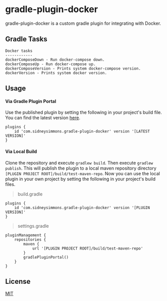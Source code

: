 # gradle-plugin-docker

gradle-plugin-docker is a custom gradle plugin for integrating with Docker.

## Gradle Tasks

```
Docker tasks
------------
dockerComposeDown - Run docker-compose down.
dockerComposeUp - Run docker-compose up.
dockerComposeVersion - Prints system docker-compose version.
dockerVersion - Prints system docker version.
```

## Usage

#### Via Gradle Plugin Portal

Use the published plugin by setting the following in your project's build file.  You can find the latest version [here](https://plugins.gradle.org/plugin/com.sidneysimmons.gradle-plugin-docker).

```
plugins {
    id 'com.sidneysimmons.gradle-plugin-docker' version '[LATEST VERSION]'
}
```

#### Via Local Build
Clone the repository and execute `gradlew build`.  Then execute `gradlew publish`.  This will publish the plugin to a local maven repository directory `[PLUGIN PROJECT ROOT]/build/test-maven-repo`.  Now you can use the local plugin in your own project by setting the following in your project's build files.

> build.gradle

```
plugins {
    id 'com.sidneysimmons.gradle-plugin-docker' version '[PLUGIN VERSION]'
}
```

> settings.gradle

```
pluginManagement {
    repositories {
        maven {
            url '[PLUGIN PROJECT ROOT]/build/test-maven-repo'
        }
        gradlePluginPortal()
    }
}
```

## License
[MIT](https://choosealicense.com/licenses/mit/)